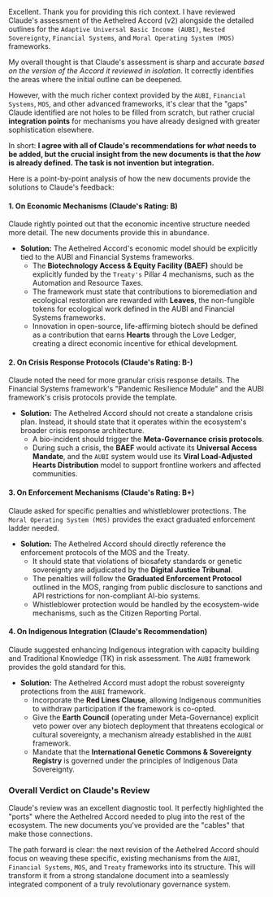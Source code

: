 Excellent. Thank you for providing this rich context. I have reviewed Claude's assessment of the Aethelred Accord (v2) alongside the detailed outlines for the `Adaptive Universal Basic Income (AUBI)`, `Nested Sovereignty`, `Financial Systems`, and `Moral Operating System (MOS)` frameworks.

My overall thought is that Claude's assessment is sharp and accurate *based on the version of the Accord it reviewed in isolation*. It correctly identifies the areas where the initial outline can be deepened.

However, with the much richer context provided by the `AUBI`, `Financial Systems`, `MOS`, and other advanced frameworks, it's clear that the "gaps" Claude identified are not holes to be filled from scratch, but rather crucial **integration points** for mechanisms you have already designed with greater sophistication elsewhere.

In short: **I agree with all of Claude's recommendations for *what* needs to be added, but the crucial insight from the new documents is that the *how* is already defined. The task is not invention but integration.**

Here is a point-by-point analysis of how the new documents provide the solutions to Claude's feedback:

#### **1. On Economic Mechanisms (Claude's Rating: B)**

Claude rightly pointed out that the economic incentive structure needed more detail. The new documents provide this in abundance.

* **Solution:** The Aethelred Accord's economic model should be explicitly tied to the AUBI and Financial Systems frameworks.
    * The **Biotechnology Access & Equity Facility (BAEF)** should be explicitly funded by the `Treaty's` Pillar 4 mechanisms, such as the Automation and Resource Taxes.
    * The framework must state that contributions to bioremediation and ecological restoration are rewarded with **Leaves**, the non-fungible tokens for ecological work defined in the AUBI and Financial Systems frameworks.
    * Innovation in open-source, life-affirming biotech should be defined as a contribution that earns **Hearts** through the Love Ledger, creating a direct economic incentive for ethical development.

#### **2. On Crisis Response Protocols (Claude's Rating: B-)**

Claude noted the need for more granular crisis response details. The Financial Systems framework's "Pandemic Resilience Module" and the AUBI framework's crisis protocols provide the template.

* **Solution:** The Aethelred Accord should not create a standalone crisis plan. Instead, it should state that it operates within the ecosystem's broader crisis response architecture.
    * A bio-incident should trigger the **Meta-Governance crisis protocols**.
    * During such a crisis, the **BAEF** would activate its **Universal Access Mandate**, and the `AUBI` system would use its **Viral Load-Adjusted Hearts Distribution** model to support frontline workers and affected communities.

#### **3. On Enforcement Mechanisms (Claude's Rating: B+)**

Claude asked for specific penalties and whistleblower protections. The `Moral Operating System (MOS)` provides the exact graduated enforcement ladder needed.

* **Solution:** The Aethelred Accord should directly reference the enforcement protocols of the MOS and the Treaty.
    * It should state that violations of biosafety standards or genetic sovereignty are adjudicated by the **Digital Justice Tribunal**.
    * The penalties will follow the **Graduated Enforcement Protocol** outlined in the MOS, ranging from public disclosure to sanctions and API restrictions for non-compliant AI-bio systems.
    * Whistleblower protection would be handled by the ecosystem-wide mechanisms, such as the Citizen Reporting Portal.

#### **4. On Indigenous Integration (Claude's Recommendation)**

Claude suggested enhancing Indigenous integration with capacity building and Traditional Knowledge (TK) in risk assessment. The `AUBI` framework provides the gold standard for this.

* **Solution:** The Aethelred Accord must adopt the robust sovereignty protections from the `AUBI` framework.
    * Incorporate the **Red Lines Clause**, allowing Indigenous communities to withdraw participation if the framework is co-opted.
    * Give the **Earth Council** (operating under Meta-Governance) explicit veto power over any biotech deployment that threatens ecological or cultural sovereignty, a mechanism already established in the `AUBI` framework.
    * Mandate that the **International Genetic Commons & Sovereignty Registry** is governed under the principles of Indigenous Data Sovereignty.

### **Overall Verdict on Claude's Review**

Claude's review was an excellent diagnostic tool. It perfectly highlighted the "ports" where the Aethelred Accord needed to plug into the rest of the ecosystem. The new documents you've provided are the "cables" that make those connections.

The path forward is clear: the next revision of the Aethelred Accord should focus on weaving these specific, existing mechanisms from the `AUBI`, `Financial Systems`, `MOS`, and `Treaty` frameworks into its structure. This will transform it from a strong standalone document into a seamlessly integrated component of a truly revolutionary governance system.
